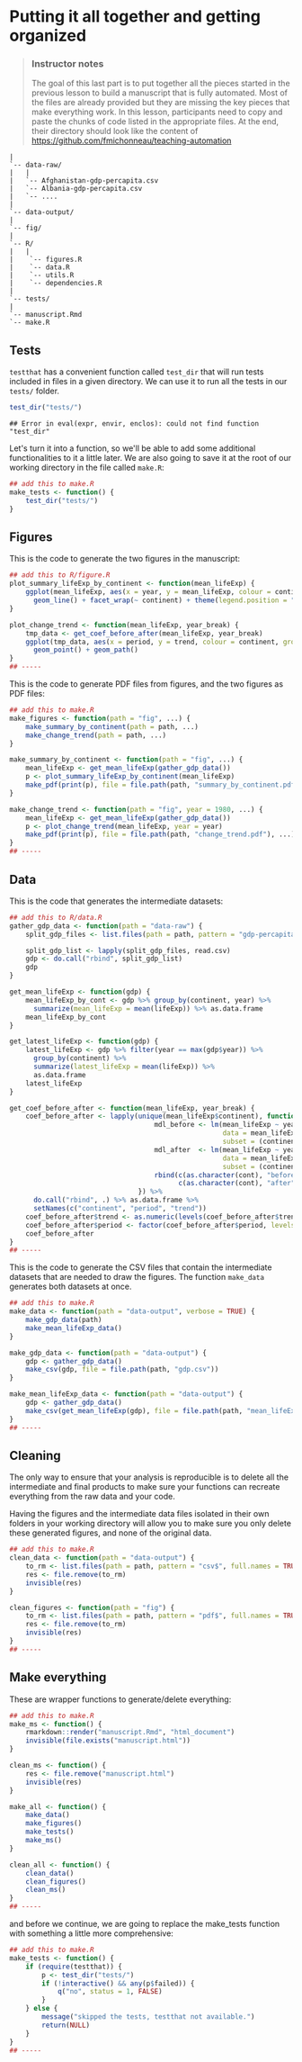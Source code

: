 
# Putting it all together and getting organized

> ### Instructor notes
>
> The goal of this last part is to put together all the pieces started in the
>previous lesson to build a manuscript that is fully automated. Most of the
>files are already provided but they are missing the key pieces that make
>everything work. In this lesson, participants need to copy and paste the chunks
>of code listed in the appropriate files. At the end, their directory should
>look like the content of https://github.com/fmichonneau/teaching-automation


```
|
`-- data-raw/
|   |
|   `-- Afghanistan-gdp-percapita.csv
|   `-- Albania-gdp-percapita.csv
|   `-- ....
|
`-- data-output/
|
`-- fig/
|
`-- R/
|   |
|    `-- figures.R
|	 `-- data.R
|	 `-- utils.R
|	 `-- dependencies.R
|
`-- tests/
|
`-- manuscript.Rmd
`-- make.R
```

## Tests

`testthat` has a convenient function called `test_dir` that will run tests
included in files in a given directory. We can use it to run all the tests in
our `tests/` folder.


```r
test_dir("tests/")
```

```
## Error in eval(expr, envir, enclos): could not find function "test_dir"
```

Let's turn it into a function, so we'll be able to add some additional
functionalities to it a little later. We are also going to save it at the root
of our working directory in the file called `make.R`:


```r
## add this to make.R
make_tests <- function() {
    test_dir("tests/")
}
```


## Figures

This is the code to generate the two figures in the manuscript:


```r
## add this to R/figure.R
plot_summary_lifeExp_by_continent <- function(mean_lifeExp) {
    ggplot(mean_lifeExp, aes(x = year, y = mean_lifeExp, colour = continent)) +
      geom_line() + facet_wrap(~ continent) + theme(legend.position = "top")
}

plot_change_trend <- function(mean_lifeExp, year_break) {
    tmp_data <- get_coef_before_after(mean_lifeExp, year_break)
    ggplot(tmp_data, aes(x = period, y = trend, colour = continent, group = continent)) +
      geom_point() + geom_path()
}
## -----
```

This is the code to generate PDF files from figures, and the two figures as PDF files:


```r
## add this to make.R
make_figures <- function(path = "fig", ...) {
    make_summary_by_continent(path = path, ...)
    make_change_trend(path = path, ...)
}

make_summary_by_continent <- function(path = "fig", ...) {
    mean_lifeExp <- get_mean_lifeExp(gather_gdp_data())
    p <- plot_summary_lifeExp_by_continent(mean_lifeExp)
    make_pdf(print(p), file = file.path(path, "summary_by_continent.pdf"), ...)
}

make_change_trend <- function(path = "fig", year = 1980, ...) {
    mean_lifeExp <- get_mean_lifeExp(gather_gdp_data())
    p <- plot_change_trend(mean_lifeExp, year = year)
    make_pdf(print(p), file = file.path(path, "change_trend.pdf"), ...)
}
## -----
```

## Data

This is the code that generates the intermediate datasets:


```r
## add this to R/data.R
gather_gdp_data <- function(path = "data-raw") {
    split_gdp_files <- list.files(path = path, pattern = "gdp-percapita\\.csv$", full.names = TRUE)

    split_gdp_list <- lapply(split_gdp_files, read.csv)
    gdp <- do.call("rbind", split_gdp_list)
    gdp
}

get_mean_lifeExp <- function(gdp) {
    mean_lifeExp_by_cont <- gdp %>% group_by(continent, year) %>%
      summarize(mean_lifeExp = mean(lifeExp)) %>% as.data.frame
    mean_lifeExp_by_cont
}

get_latest_lifeExp <- function(gdp) {
    latest_lifeExp <- gdp %>% filter(year == max(gdp$year)) %>%
      group_by(continent) %>%
      summarize(latest_lifeExp = mean(lifeExp)) %>%
      as.data.frame
    latest_lifeExp
}

get_coef_before_after <- function(mean_lifeExp, year_break) {
    coef_before_after <- lapply(unique(mean_lifeExp$continent), function(cont) {
                                    mdl_before <- lm(mean_lifeExp ~ year,
                                                     data = mean_lifeExp,
                                                     subset = (continent == cont & year <= year_break))
                                    mdl_after  <- lm(mean_lifeExp ~ year,
                                                     data = mean_lifeExp,
                                                     subset = (continent == cont & year > year_break))
                                    rbind(c(as.character(cont), "before", coef(mdl_before)[2]),
                                          c(as.character(cont), "after", coef(mdl_after)[2]))
                                }) %>%
      do.call("rbind", .) %>% as.data.frame %>%
      setNames(c("continent", "period", "trend"))
    coef_before_after$trend <- as.numeric(levels(coef_before_after$trend)[coef_before_after$trend])
    coef_before_after$period <- factor(coef_before_after$period, levels = c("before", "after"))
    coef_before_after
}
## -----
```

This is the code to generate the CSV files that contain the intermediate
datasets that are needed to draw the figures. The function `make_data` generates
both datasets at once.


```r
## add this to make.R
make_data <- function(path = "data-output", verbose = TRUE) {
    make_gdp_data(path)
    make_mean_lifeExp_data()
}

make_gdp_data <- function(path = "data-output") {
    gdp <- gather_gdp_data()
    make_csv(gdp, file = file.path(path, "gdp.csv"))
}

make_mean_lifeExp_data <- function(path = "data-output") {
    gdp <- gather_gdp_data()
    make_csv(get_mean_lifeExp(gdp), file = file.path(path, "mean_lifeExp.csv"))
}
## -----
```



## Cleaning

The only way to ensure that your analysis is reproducible is to delete all the
intermediate and final products to make sure your functions can recreate
everything from the raw data and your code.

Having the figures and the intermediate data files isolated in their own folders
in your working directory will allow you to make sure you only delete these
generated figures, and none of the original data.


```r
## add this to make.R
clean_data <- function(path = "data-output") {
    to_rm <- list.files(path = path, pattern = "csv$", full.names = TRUE)
    res <- file.remove(to_rm)
    invisible(res)
}

clean_figures <- function(path = "fig") {
    to_rm <- list.files(path = path, pattern = "pdf$", full.names = TRUE)
    res <- file.remove(to_rm)
    invisible(res)
}
## -----
```

## Make everything

These are wrapper functions to generate/delete everything:


```r
## add this to make.R
make_ms <- function() {
    rmarkdown::render("manuscript.Rmd", "html_document")
    invisible(file.exists("manuscript.html"))
}

clean_ms <- function() {
    res <- file.remove("manuscript.html")
    invisible(res)
}

make_all <- function() {
    make_data()
    make_figures()
    make_tests()
    make_ms()
}

clean_all <- function() {
    clean_data()
    clean_figures()
    clean_ms()
}
## -----
```

and before we continue, we are going to replace the make_tests function with
something a little more comprehensive:


```r
## add this to make.R
make_tests <- function() {
    if (require(testthat)) {
        p <- test_dir("tests/")
        if (!interactive() && any(p$failed)) {
            q("no", status = 1, FALSE)
        }
    } else {
        message("skipped the tests, testthat not available.")
        return(NULL)
    }
}
## -----
```
